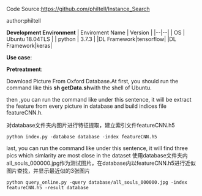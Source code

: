 Code Source:https://github.com/philtell/Instance_Search

author:philtell

**Development Environment**
| Enviroment Name | Version |
|--|--|
| OS | Ubuntu 18.04TLS |
| python | 3.7.3 |
|DL Framework|tensorflow|
|DL Framework|keras|

**Use case**:

**Pretreatment**:

Download Picture From Oxford Database.At first, you should run the command like this **sh getData.sh**with the shell of Ubuntu.

then ,you can run the command like under this sentence, it will be extract the feature from every picture in database and build indices file featureCNN.h.

对database文件夹内图片进行特征提取，建立索引文件featureCNN.h5

```
python index.py -database database -index featureCNN.h5
```
last, you can run the command like under this sentence, it will find three pics  which simlarity are most close in the dataset
使用database文件夹内all_souls_000000.jpg作为测试图片，在database内以featureCNN.h5进行近似图片查找，并显示最近似的3张图片

```
python query_online.py -query database/all_souls_000000.jpg -index featureCNN.h5 -result database
```



